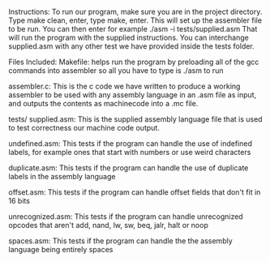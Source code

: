 Instructions: To run our program, make sure you are in the project directory. Type make clean, enter, type make, enter. This will set up the assembler file to be run. You can then enter for example ./asm -i tests/supplied.asm That will run the program with the supplied instructions. You can interchange supplied.asm with any other test we have provided inside the tests folder.

Files Included: Makefile: helps run the program by preloading all of the gcc commands into assembler so all you have to type is ./asm to run

assembler.c: This is the c code we have written to produce a working assembler to be used with any assembly language in an .asm file as input, and outputs the contents as machinecode into a .mc file.

tests/ supplied.asm: This is the supplied assembly language file that is used to test correctness our machine code output.

undefined.asm: This tests if the program can handle the use of indefined labels, for example ones that start with numbers or use weird characters

duplicate.asm: This tests if the program can handle the use of duplicate labels in the assembly language

offset.asm: This tests if the program can handle offset fields that don't fit in 16 bits

unrecognized.asm: This tests if the program can handle unrecognized opcodes that aren't add, nand, lw, sw, beq, jalr, halt or noop

spaces.asm: This tests if the program can handle the the assembly language being entirely spaces
